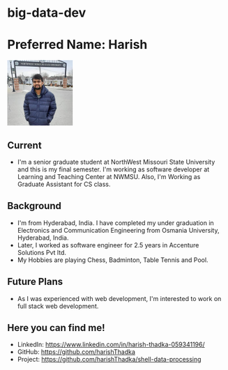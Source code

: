 # big-data-dev
# Preferred Name: Harish
<img src="harish.jpg" width="150" height="150">

## Current
- I'm a senior graduate student at NorthWest Missouri State University and this is my final semester.  I'm working as software developer at Learning and Teaching Center at NWMSU. Also, I'm Working as Graduate Assistant for CS class.

## Background
- I'm from Hyderabad, India. I have completed my under graduation in Electronics and Communication Engineering from Osmania University, Hyderabad, India. 
- Later, I worked as software engineer for 2.5 years in Accenture Solutions Pvt ltd. 
- My Hobbies are playing Chess, Badminton, Table Tennis and Pool.

## Future Plans
- As I was experienced with web development, I'm interested to work on full stack web development.

## Here you can find me!

- LinkedIn:  https://www.linkedin.com/in/harish-thadka-059341196/
- GitHub: https://github.com/harishThadka
- Project: https://github.com/harishThadka/shell-data-processing



